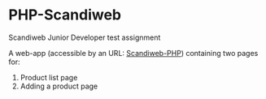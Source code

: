 # PHP-Scandiweb
Scandiweb Junior Developer test assignment

A web-app (accessible by an URL: <a href=http://scandiweb-php.epizy.com/>Scandiweb-PHP</a>) containing two pages for:

1. Product list page
2. Adding a product page
